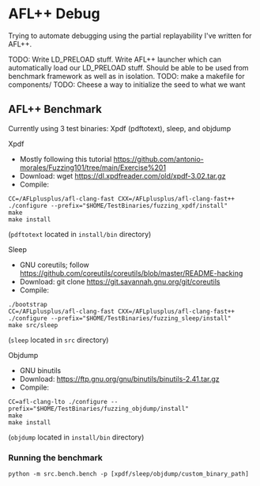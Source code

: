 # AFL++ Debug
Trying to automate debugging using the partial replayability I've written for AFL++.

TODO: Write LD_PRELOAD stuff. Write AFL++ launcher which can automatically load our LD_PRELOAD stuff. Should be able to be used from benchmark framework as well as in isolation.
TODO: make a makefile for components/
TODO: Cheese a way to initialize the seed to what we want

## AFL++ Benchmark
Currently using 3 test binaries: Xpdf (pdftotext), sleep, and objdump

Xpdf
 - Mostly following this tutorial https://github.com/antonio-morales/Fuzzing101/tree/main/Exercise%201
 - Download: wget https://dl.xpdfreader.com/old/xpdf-3.02.tar.gz
 - Compile:
```
CC=/AFLplusplus/afl-clang-fast CXX=/AFLplusplus/afl-clang-fast++ ./configure --prefix="$HOME/TestBinaries/fuzzing_xpdf/install"
make
make install
```
(`pdftotext` located in `install/bin` directory)


Sleep
 - GNU coreutils; follow https://github.com/coreutils/coreutils/blob/master/README-hacking
 - Download: git clone https://git.savannah.gnu.org/git/coreutils
 - Compile: 
```
./bootstrap
CC=/AFLplusplus/afl-clang-fast CXX=/AFLplusplus/afl-clang-fast++ ./configure --prefix="$HOME/TestBinaries/fuzzing_sleep/install"
make src/sleep
```
(`sleep` located in `src` directory)


Objdump
 - GNU binutils
 - Download: https://ftp.gnu.org/gnu/binutils/binutils-2.41.tar.gz
 - Compile:
```
CC=afl-clang-lto ./configure --prefix="$HOME/TestBinaries/fuzzing_objdump/install"
make
make install
```
(`objdump` located in `install/bin` directory)

### Running the benchmark
```
python -m src.bench.bench -p [xpdf/sleep/objdump/custom_binary_path]
```
